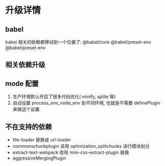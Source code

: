 # 升级详情

## babel

babel 相关的依赖都移动到一个位置了: @babel/core  @babel/preset-env @babel/preset-env

## 相关依赖升级

## mode 配置

1. 生产环境默认开启了很多代码优化( minify, splite 等)
2. 自动设置 process_env_node_env 到不同环境, 也就是不需要 definePlugin 来做这个设置.

## 不在支持的依赖

* file-loader 替换成 url-loader
* commonschunkplugin  该用 optimization_splitchunks 进行模块划分
* extract-text-webpack  改用 mini-css-extract-plugin 替换
* aggressiveMergingPlugin
